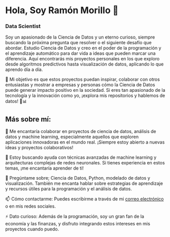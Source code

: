 # Hola, Soy Ramón Morillo 👋
### Data Scientist

Soy un apasionado de la Ciencia de Datos y un eterno curioso, siempre buscando la próxima pregunta que resolver o el siguiente desafío que abordar. Estudio Ciencia de Datos y creo en el poder de la programación y el aprendizaje automático para dar vida a ideas que pueden marcar una diferencia. Aquí encontrarás mis proyectos personales en los que exploro desde algoritmos predictivos hasta visualización de datos, aplicando lo que aprendo día a día.

🚀 Mi objetivo es que estos proyectos puedan inspirar, colaborar con otros entusiastas y mostrar a empresas y personas cómo la Ciencia de Datos puede generar impacto positivo en la sociedad. Si eres tan apasionado de la tecnología y la innovación como yo, ¡explora mis repositorios y hablemos de datos! 🧠📊

## Más sobre mí:

👯 Me encantaría colaborar en proyectos de ciencia de datos, análisis de datos y machine learning, especialmente aquellos que exploren aplicaciones innovadoras en el mundo real. ¡Siempre estoy abierto a nuevas ideas y proyectos colaborativos!

🤔 Estoy buscando ayuda con técnicas avanzadas de machine learning y arquitecturas complejas de redes neuronales. Si tienes experiencia en estos temas, ¡me encantaría aprender de ti!

💬 Pregúntame sobre; Ciencia de Datos, Python, modelado de datos y visualización. También me encanta hablar sobre estrategias de aprendizaje y recursos útiles para la programación y el análisis de datos.

📫 Cómo contactarme: Puedes escribirme a través de mi [correo electrónico](https://mail.google.com/mail/u/0/#inbox?compose=jrjtXRHgBTBGkgMLKtDvRDrwxDdqwbFXDZvwKXkTrRVDPTXBKCczXrSKRHfdklsjPWLbTRQb) o en mis redes sociales.

⚡ Dato curioso: Además de la programación, soy un gran fan de la economía y las finanzas, y disfruto integrando estos intereses en mis proyectos cuando puedo.
